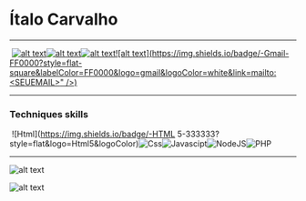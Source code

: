 # Ítalo Carvalho





---

​																							[![alt text](https://img.shields.io/badge/GitHub-000000?&style=flat-square&logo=GitHub&logoColor=white)](https://github.com/italo-carvavalho)[![alt text](https://img.shields.io/badge/LinkedIn-%230077B5.svg?&style=flat-square&logo=linkedin&logoColor=white">)](https://www.linkedin.com/in/italo-carvalho-96556193/)[![alt text](https://img.shields.io/badge/-WhatsApp-25d366?style=flat-square&labelColor=25d366&logo=whatsapp&logoColor=white&link=https://wa.me/<SEUNUMERO)](https://wa.me/5581984970201)[![alt text](https://img.shields.io/badge/-Gmail-FF0000?style=flat-square&labelColor=FF0000&logo=gmail&logoColor=white&link=mailto:<SEUEMAIL>" />)](mailto:italo_mendes_carvalho@hotmail.com)

---

### Techniques skills

​																							![Html](https://img.shields.io/badge/-HTML 5-333333?style=flat&logo=Html5&logoColor)![Css](https://img.shields.io/badge/-CSS-333333?style=flat&logo=CSS3&logoColor=007396)![Javascipt](https://img.shields.io/badge/-Javascript-333333?style=flat&logo=Javascript&logoColor)![NodeJS](https://img.shields.io/badge/-Node%20JS-333333?style=flat&logo=Node--JS&logoColor)![PHP](https://img.shields.io/badge/-PHP-333333?style=flat&logo=PHP&logoColor)



---



![alt text](https://github-readme-stats.vercel.app/api?username=italo-carvavalho&show_icons=true&theme=tokyonight)

![alt text](https://github-readme-stats-eight-theta.vercel.app/api/top-langs/?username=italo-carvavalho&layout=compact&langs_count=8&theme=tokyonight&include_all_commits=true&count_private=true)